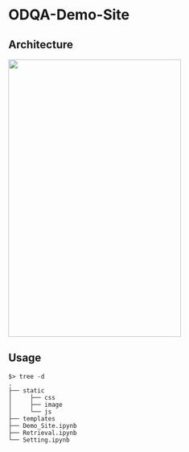 # ODQA-Demo-Site



## Architecture

<img src="https://user-images.githubusercontent.com/55614265/121783008-7b36b980-cbe7-11eb-8d2f-9b609e501a4f.png" height="552px" width="343px"/>

## Usage
```
$> tree -d
.
├── static
│     ├── css
│     ├── image
│     └── js
├── templates
├── Demo_Site.ipynb
├── Retrieval.ipynb
└── Setting.ipynb
```
